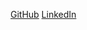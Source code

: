 [GitHub](https://github.com/Denzel-Witbooi)
[LinkedIn](https://www.linkedin.com/in/denzel-witbooi/)
